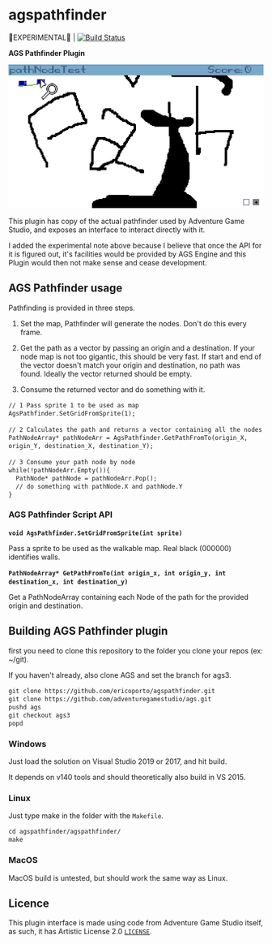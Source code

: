 # agspathfinder

🚨EXPERIMENTAL🚨 | [![Build Status](https://dev.azure.com/ericoporto/agspathfinder/_apis/build/status/ericoporto.agspathfinder?branchName=master)](https://dev.azure.com/ericoporto/agspathfinder/_build/latest?definitionId=8&branchName=master)

**AGS Pathfinder Plugin**

![](agspathfinder_demo.gif)

This plugin has copy of the actual pathfinder used by Adventure Game Studio,
and exposes an interface to interact directly with it.

I added the experimental note above because I believe that once the API for it
is figured out, it's facilities would be provided by AGS Engine and this Plugin
would then not make sense and cease development.

## AGS Pathfinder usage

Pathfinding is provided in three steps.

1. Set the map, Pathfinder will generate the nodes. Don't do this every frame.

2. Get the path as a vector by passing an origin and a destination.
   If your node map is not too gigantic, this should be very fast.
   If start and end of the vector doesn't match your origin and destination, no
   path was found. Ideally the vector returned should be empty.

3. Consume the returned vector and do something with it.

```
// 1 Pass sprite 1 to be used as map
AgsPathfinder.SetGridFromSprite(1);

// 2 Calculates the path and returns a vector containing all the nodes
PathNodeArray* pathNodeArr = AgsPathfinder.GetPathFromTo(origin_X, origin_Y, destination_X, destination_Y);

// 3 Consume your path node by node
while(!pathNodeArr.Empty()){
  PathNode* pathNode = pathNodeArr.Pop();
  // do something with pathNode.X and pathNode.Y
}

```

### AGS Pathfinder Script API


**`void AgsPathfinder.SetGridFromSprite(int sprite)`**

Pass a sprite to be used as the walkable map. Real black (000000) identifies walls.

**`PathNodeArray* GetPathFromTo(int origin_x, int origin_y, int destination_x, int destination_y)`**

Get a PathNodeArray containing each Node of the path for the provided origin and destination.


## Building AGS Pathfinder plugin

first you need to clone this repository to the folder you clone your repos (ex: ~/git).

If you haven't already, also clone AGS and set the branch for ags3.

```
git clone https://github.com/ericoporto/agspathfinder.git
git clone https://github.com/adventuregamestudio/ags.git
pushd ags
git checkout ags3
popd
```

### Windows

Just load the solution on Visual Studio 2019 or 2017, and hit build.

It depends on v140 tools and should theoretically also build in VS 2015.

### Linux

Just type make in the folder with the `Makefile`.

```
cd agspathfinder/agspathfinder/
make
```

### MacOS

MacOS build is untested, but should work the same way as Linux.


## Licence

This plugin interface is made using code from Adventure Game Studio itself, as
such, it has Artistic License 2.0 [`LICENSE`](LICENSE).
